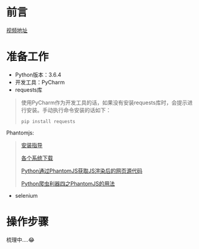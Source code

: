 # 前言

[视频地址](https://www.365yg.com/a6565656337697473037/?tt_from=copy_link&utm_campaign=client_share&timestamp=1528711505&app=video_article&utm_source=copy_link&iid=34797637181&utm_medium=ios#mid=93110569660)

# 准备工作

- Python版本：3.6.4
- 开发工具：PyCharm
- requests库

> 使用PyCharm作为开发工具的话，如果没有安装requests库时，会提示进行安装。手动执行命令安装的话如下：
>
> `pip install requests`

Phantomjs:

> [安装指导](https://blog.csdn.net/crisschan/article/details/52849022)
>
> [各个系统下载](http://phantomjs.org/download.html)
>
> [Python通过PhantomJS获取JS渲染后的网页源代码](https://www.cnblogs.com/yestreenstars/p/5511544.html)
>
> [Python爬虫利器四之PhantomJS的用法](https://www.cnblogs.com/yestreenstars/p/5511544.html)

- selenium



# 操作步骤

梳理中....😂